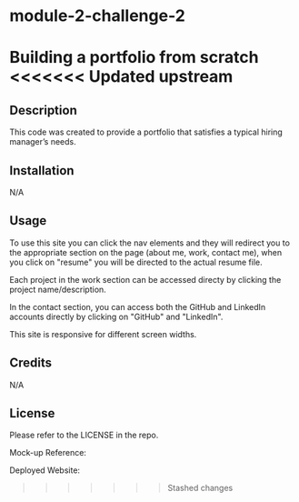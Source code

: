 # module-2-challenge-2
Building a portfolio from scratch
<<<<<<< Updated upstream
=======

## Description

This code was created to provide a portfolio that satisfies a typical hiring manager’s needs.

## Installation

N/A

## Usage

To use this site you can click the nav elements and they will redirect you to the appropriate section on the page (about me, work, contact me), when you click on "resume" you will be directed to the actual resume file.

Each project in the work section can be accessed directy by clicking the project name/description.

In the contact section, you can access both the GitHub and LinkedIn accounts directly by clicking on "GitHub" and "LinkedIn".

This site is responsive for different screen widths.

## Credits

N/A

## License

Please refer to the LICENSE in the repo.


Mock-up Reference:

Deployed Website:
>>>>>>> Stashed changes
